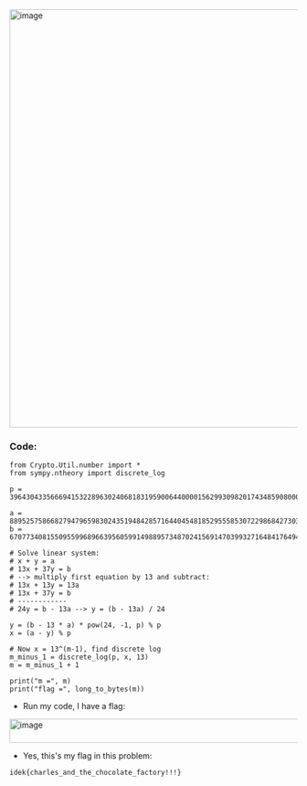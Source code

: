 <img width="628" height="732" alt="image" src="https://github.com/user-attachments/assets/1d094bb7-1de3-41d2-99bf-d22190633873" />

### Code:

```
from Crypto.Util.number import *
from sympy.ntheory import discrete_log

p = 396430433566694153228963024068183195900644000015629930982017434859080008533624204265038366113052353086248115602503012179807206251960510130759852727353283868788493357310003786807

a = 88952575866827947965983024351948428571644045481852955585307229868427303211803239917835211249629755846575548754617810635567272526061976590304647326424871380247801316189016325247
b = 67077340815509559968966395605991498895734870241569147039932716484176494534953008553337442440573747593113271897771706973941604973691227887232994456813209749283078720189994152242

# Solve linear system:
# x + y = a
# 13x + 37y = b
# --> multiply first equation by 13 and subtract:
# 13x + 13y = 13a
# 13x + 37y = b
# ------------
# 24y = b - 13a --> y = (b - 13a) / 24

y = (b - 13 * a) * pow(24, -1, p) % p
x = (a - y) % p

# Now x = 13^(m-1), find discrete log
m_minus_1 = discrete_log(p, x, 13)
m = m_minus_1 + 1

print("m =", m)
print("flag =", long_to_bytes(m))
```

- Run my code, I have a flag:

<img width="878" height="42" alt="image" src="https://github.com/user-attachments/assets/4e13d353-d4f3-4d8e-8d9d-4ce7e10574cb" />

- Yes, this's my flag in this problem:

`
idek{charles_and_the_chocolate_factory!!!}
`
